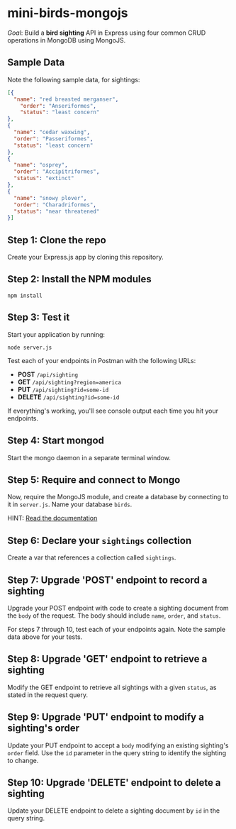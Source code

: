 # mini-birds-mongojs
 
_Goal_: Build a **bird sighting** API in Express using four common CRUD operations in MongoDB using MongoJS.

## Sample Data

Note the following sample data, for sightings:

```json
[{
  "name": "red breasted merganser", 
    "order": "Anseriformes", 
    "status": "least concern"
},
{
  "name": "cedar waxwing", 
  "order": "Passeriformes", 
  "status": "least concern"
},
{
  "name": "osprey", 
  "order": "Accipitriformes",
  "status": "extinct"
},
{
  "name": "snowy plover", 
  "order": "Charadriformes", 
  "status": "near threatened"
}]
```

## Step 1: Clone the repo

Create your Express.js app by cloning this repository.

## Step 2: Install the NPM modules

```
npm install
```

## Step 3: Test it

Start your application by running:
 
```
node server.js
```

Test each of your endpoints in Postman with the following URLs:

* **POST** `/api/sighting`
* **GET** `/api/sighting?region=america`
* **PUT** `/api/sighting?id=some-id`
* **DELETE** `/api/sighting?id=some-id`

If everything's working, you'll see console output each time you hit your endpoints.

## Step 4: Start mongod

Start the mongo daemon in a separate terminal window.

## Step 5: Require and connect to Mongo

Now, require the MongoJS module, and create a database by connecting to it in `server.js`. Name your database `birds`.

HINT: [Read the documentation](https://github.com/mafintosh/mongojs)

## Step 6: Declare your `sightings` collection

Create a var that references a collection called `sightings`.

## Step 7: Upgrade 'POST' endpoint to record a sighting

Upgrade your POST endpoint with code to create a sighting document from the `body` of the request. The body should include `name`, `order`, and `status`.

For steps 7 through 10, test each of your endpoints again. Note the sample data above for your tests.

## Step 8: Upgrade 'GET' endpoint to retrieve a sighting

Modify the GET endpoint to retrieve all sightings with a given `status`, as stated in the request query.

## Step 9: Upgrade 'PUT' endpoint to modify a sighting's order

Update your PUT endpoint to accept a `body` modifying an existing sighting's `order` field. Use the `id` parameter in the query string to identify the sighting to change.

## Step 10: Upgrade 'DELETE' endpoint to delete a sighting

Update your DELETE endpoint to delete a sighting document by `id` in the query string.
